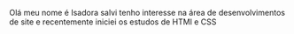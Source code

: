 Olá meu nome é Isadora salvi tenho interesse na área de desenvolvimentos de site e recentemente iniciei os estudos de HTMl e CSS 
